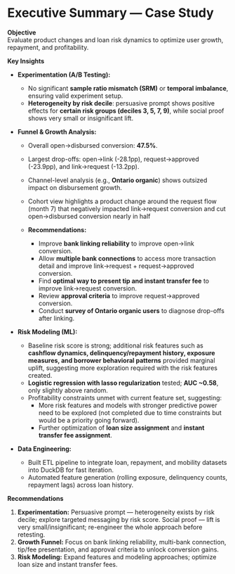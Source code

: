 # **Executive Summary — Case Study**

**Objective**  
Evaluate product changes and loan risk dynamics to optimize user growth, repayment, and profitability.  

**Key Insights**  
- **Experimentation (A/B Testing):**  
  - No significant **sample ratio mismatch (SRM)** or **temporal imbalance**, ensuring valid experiment setup.  
  - **Heterogeneity by risk decile**: persuasive prompt shows positive effects for **certain risk groups (deciles 3, 5, 7, 9)**, while social proof shows very small or insignificant lift.  

- **Funnel & Growth Analysis:**  
  - Overall open→disbursed conversion: **47.5%**.  
  - Largest drop-offs: open→link (-28.1pp), request→approved (-23.9pp), and link→request (-13.2pp).  
  - Channel-level analysis (e.g., **Ontario organic**) shows outsized impact on disbursement growth.
  - Cohort view highlights a product change around the request flow (month 7) that negatively impacted link→request conversion and cut open→disbursed conversion nearly in half 
   
  - **Recommendations:**  
    - Improve **bank linking reliability** to improve open→link conversion.  
    - Allow **multiple bank connections** to access more transaction detail and improve link→request + request→approved conversion.  
    - Find **optimal way to present tip and instant transfer fee** to improve link→request conversion.  
    - Review **approval criteria** to improve request→approved conversion.  
    - Conduct **survey of Ontario organic users** to diagnose drop-offs after linking.  

- **Risk Modeling (ML):**  
  - Baseline risk score is strong; additional risk features such as **cashflow dynamics, delinquency/repayment history, exposure measures, and borrower behavioral patterns** provided marginal uplift, suggesting more exploration required with the risk features created.  
  - **Logistic regression with lasso regularization** tested; **AUC ~0.58**, only slightly above random.  
  - Profitability constraints unmet with current feature set, suggesting:  
    - More risk features and models with stronger predictive power need to be explored (not completed due to time constraints but would be a priority going forward).  
    - Further optimization of **loan size assignment** and **instant transfer fee assignment**.  

- **Data Engineering:**  
  - Built ETL pipeline to integrate loan, repayment, and mobility datasets into DuckDB for fast iteration.  
  - Automated feature generation (rolling exposure, delinquency counts, repayment lags) across loan history.  

**Recommendations**  
1. **Experimentation:** Persuasive prompt — heterogeneity exists by risk decile; explore targeted messaging by risk score. Social proof — lift is very small/insignificant; re-engineer the whole approach before retesting.  
2. **Growth Funnel:** Focus on bank linking reliability, multi-bank connection, tip/fee presentation, and approval criteria to unlock conversion gains.  
3. **Risk Modeling:** Expand features and modeling approaches; optimize loan size and instant transfer fees.  
